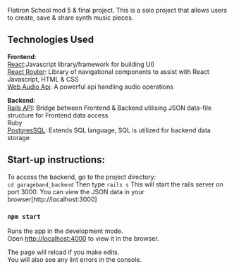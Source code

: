 
Flatiron School mod 5 & final project. This is a solo project that allows users to create, save & share synth music pieces.

## Technologies Used

**Frontend**:<br>
[React](https://github.com/facebook/create-react-app):Javascript library/framework for building UI)<br>
[React Router](https://reacttraining.com/react-router/): Library of navigational components to assist with React<br>
Javascript, HTML & CSS<br>
[Web Audio Api](https://developer.mozilla.org/en-US/docs/Web/API/Web_Audio_API): A powerful api handling audio operations<br>

**Backend**:<br>
[Rails API](https://github.com/rails-api/rails-api): Bridge between Frontend & Backend utilising JSON data-file structure for Frontend data access<br>
Ruby<br>
[PostgresSQL](https://www.postgresql.org/): Extends SQL language, SQL is utilized for backend data storage 


## Start-up instructions:

To access the backend, go to the project directory:<br>
`cd garageband_backend`
Then type
`rails s`
This will start the rails server on port 3000. You can view the JSON data in your browser[http://localhost:3000]

### `npm start`

Runs the app in the development mode.<br>
Open [http://localhost:4000](http://localhost:4000) to view it in the browser.

The page will reload if you make edits.<br>
You will also see any lint errors in the console.

